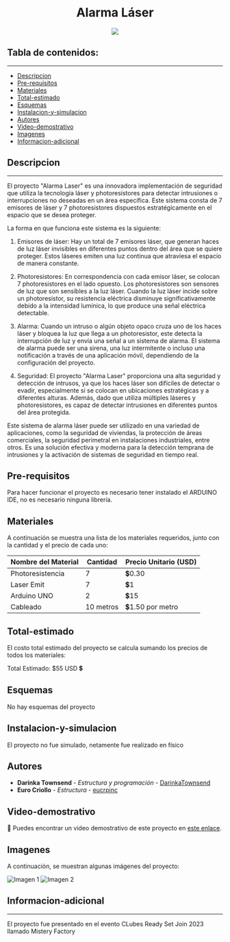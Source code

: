 
<h1 align="center"> Alarma Láser </h1>
<p align="center"><img src="https://www.webdevelopersnotes.com/wp-content/uploads/create-a-simple-home-page.png"/></p> 

## Tabla de contenidos:
---

- [Descripcion](#Descripcion)
- [Pre-requisitos](#Pre-requisitos)
- [Materiales](#Materiales)
- [Total-estimado](#Total-estimado)
- [Esquemas](#Esquemas)
- [Instalacion-y-simulacion](#Instalacion-y-simulacion)
- [Autores](#Autores)
- [Video-demostrativo](#Video-demostrativo)
- [Imagenes](#Imagenes)
- [Informacion-adicional](#Informacion-adicional)

## Descripcion  
---
El proyecto "Alarma Laser" es una innovadora implementación de seguridad que utiliza la tecnología láser y photoresistores para detectar intrusiones o interrupciones no deseadas en un área específica. Este sistema consta de 7 emisores de láser y 7 photoresistores dispuestos estratégicamente en el espacio que se desea proteger.

La forma en que funciona este sistema es la siguiente:

1. Emisores de láser: Hay un total de 7 emisores láser, que generan haces de luz láser invisibles en diferentes puntos dentro del área que se quiere proteger. Estos láseres emiten una luz continua que atraviesa el espacio de manera constante.

2. Photoresistores: En correspondencia con cada emisor láser, se colocan 7 photoresistores en el lado opuesto. Los photoresistores son sensores de luz que son sensibles a la luz láser. Cuando la luz láser incide sobre un photoresistor, su resistencia eléctrica disminuye significativamente debido a la intensidad lumínica, lo que produce una señal eléctrica detectable.

3. Alarma: Cuando un intruso o algún objeto opaco cruza uno de los haces láser y bloquea la luz que llega a un photoresistor, este detecta la interrupción de luz y envía una señal a un sistema de alarma. El sistema de alarma puede ser una sirena, una luz intermitente o incluso una notificación a través de una aplicación móvil, dependiendo de la configuración del proyecto.

4. Seguridad: El proyecto "Alarma Laser" proporciona una alta seguridad y detección de intrusos, ya que los haces láser son difíciles de detectar o evadir, especialmente si se colocan en ubicaciones estratégicas y a diferentes alturas. Además, dado que utiliza múltiples láseres y photoresistores, es capaz de detectar intrusiones en diferentes puntos del área protegida.

Este sistema de alarma láser puede ser utilizado en una variedad de aplicaciones, como la seguridad de viviendas, la protección de áreas comerciales, la seguridad perimetral en instalaciones industriales, entre otros. Es una solución efectiva y moderna para la detección temprana de intrusiones y la activación de sistemas de seguridad en tiempo real.

## Pre-requisitos  

Para hacer funcionar el proyecto es necesario tener instalado el ARDUINO IDE, no es necesario ninguna librería.

## Materiales  

A continuación se muestra una lista de los materiales requeridos, junto con la cantidad y el precio de cada uno:

  Nombre del Material  | Cantidad  | Precio Unitario (USD)  
|----------------------|-----------|-------------------------
| Photoresistencia     | 7         | 💲0.30                 |
| Laser Emit           | 7         | 💲1                    |
| Arduino UNO          | 2         | 💲15                   |
| Cableado             | 10 metros | 💲1.50 por metro       |



## Total-estimado  

El costo total estimado del proyecto se calcula sumando los precios de todos los materiales:

Total Estimado: $55 USD  💲



## Esquemas 

No hay esquemas del proyecto

## Instalacion-y-simulacion  

El proyecto no fue simulado, netamente fue realizado en físico

## Autores 


* **Darinka Townsend** - *Estructura y programación* - [DarinkaTownsend](https://github.com/DarinkaTownsend)
* **Euro Criollo** - *Estructura* - [eucrpinc](https://github.com/eucrpinc)

## Video-demostrativo 
<!-- "Deben subir un video del funcionamiento a esta carpeta con el nombre de su proyecto:

https://espolec-my.sharepoint.com/:f:/g/personal/phycom_espol_edu_ec/Ev_QF9sXrLdOnNa4bQGy1gUBHgFZhHeYxoOzzLBM-buHsg?e=SjMYeL

No olvidar decirle a su mentor que ya fue subido el video para que el Dep.Proyectos pueda agregar el link en esta sección
"-->
🎥 Puedes encontrar un video demostrativo de este proyecto en [este enlace](url_del_video).

## Imagenes 


A continuación, se muestran algunas imágenes del proyecto:

![Imagen 1](url_de_la_imagen_1.png)
![Imagen 2](url_de_la_imagen_2.png)

## Informacion-adicional 
---
El proyecto fue presentado en el evento CLubes Ready Set Join 2023 llamado Mistery Factory


